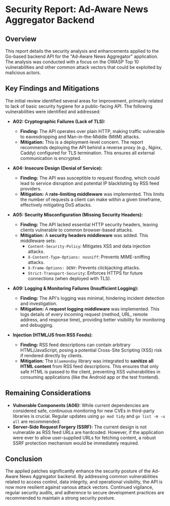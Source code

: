# Security Report: Ad-Aware News Aggregator Backend

## Overview

This report details the security analysis and enhancements applied to the Go-based backend API for the "Ad-Aware News Aggregator" application. The analysis was conducted with a focus on the OWASP Top 10 vulnerabilities and other common attack vectors that could be exploited by malicious actors.

## Key Findings and Mitigations

The initial review identified several areas for improvement, primarily related to lack of basic security hygiene for a public-facing API. The following vulnerabilities were identified and addressed:

*   **A02: Cryptographic Failures (Lack of TLS):**
    *   **Finding:** The API operates over plain HTTP, making traffic vulnerable to eavesdropping and Man-in-the-Middle (MitM) attacks.
    *   **Mitigation:** This is a deployment-level concern. The report recommends deploying the API behind a reverse proxy (e.g., Nginx, Caddy) configured for TLS termination. This ensures all external communication is encrypted.

*   **A04: Insecure Design (Denial of Service):**
    *   **Finding:** The API was susceptible to request flooding, which could lead to service disruption and potential IP blacklisting by RSS feed providers.
    *   **Mitigation:** A **rate-limiting middleware** was implemented. This limits the number of requests a client can make within a given timeframe, effectively mitigating DoS attacks.

*   **A05: Security Misconfiguration (Missing Security Headers):**
    *   **Finding:** The API lacked essential HTTP security headers, leaving clients vulnerable to common browser-based attacks.
    *   **Mitigation:** A **security headers middleware** was added. This middleware sets:
        *   `Content-Security-Policy`: Mitigates XSS and data injection attacks.
        *   `X-Content-Type-Options: nosniff`: Prevents MIME-sniffing attacks.
        *   `X-Frame-Options: DENY`: Prevents clickjacking attacks.
        *   `Strict-Transport-Security`: Enforces HTTPS for future connections (when deployed with TLS).

*   **A09: Logging & Monitoring Failures (Insufficient Logging):**
    *   **Finding:** The API's logging was minimal, hindering incident detection and investigation.
    *   **Mitigation:** A **request logging middleware** was implemented. This logs details of every incoming request (method, URL, remote address, and response time), providing better visibility for monitoring and debugging.

*   **Injection (HTML/JS from RSS Feeds):**
    *   **Finding:** RSS feed descriptions can contain arbitrary HTML/JavaScript, posing a potential Cross-Site Scripting (XSS) risk if rendered directly by clients.
    *   **Mitigation:** The `bluemonday` library was integrated to **sanitize all HTML content** from RSS feed descriptions. This ensures that only safe HTML is passed to the client, preventing XSS vulnerabilities in consuming applications (like the Android app or the test frontend).

## Remaining Considerations

*   **Vulnerable Components (A06):** While current dependencies are considered safe, continuous monitoring for new CVEs in third-party libraries is crucial. Regular updates using `go mod tidy` and `go list -m -u all` are recommended.
*   **Server-Side Request Forgery (SSRF):** The current design is not vulnerable as RSS feed URLs are hardcoded. However, if the application were ever to allow user-supplied URLs for fetching content, a robust SSRF protection mechanism would be immediately required.

## Conclusion

The applied patches significantly enhance the security posture of the Ad-Aware News Aggregator backend. By addressing common vulnerabilities related to access control, data integrity, and operational visibility, the API is now more resilient against various attack vectors. Continued vigilance, regular security audits, and adherence to secure development practices are recommended to maintain a strong security posture.
